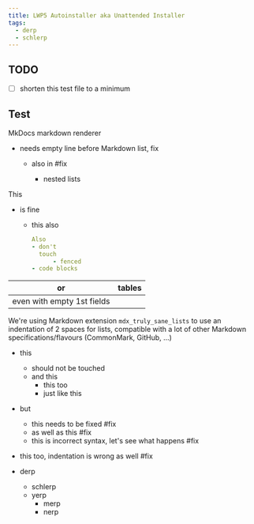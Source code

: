 ```yaml
---
title: LWP5 Autoinstaller aka Unattended Installer
tags:
  - derp
  - schlerp
---
```

<!-- Front matter should be untouched -->

## TODO

- [ ] shorten this test file to a minimum

## Test

MkDocs markdown renderer

- needs empty line before Markdown list, fix
  - also
    in #fix

    - nested lists

This

- is fine
  - this also

    ```yaml
    Also
    - don't
      touch
          - fenced
    - code blocks
    ```

or | tables
-|-
 | even with empty 1st fields

We're using Markdown extension `mdx_truly_sane_lists` to use an indentation of 2 spaces for lists, compatible with a lot of other Markdown specifications/flavours (CommonMark, GitHub, ...)

- this
  - should not be touched
  - and this
    - this too
    - just like this
- but
  - this needs to be fixed #fix
  - as well as this #fix
  - this is incorrect syntax, let's see what happens #fix
- this too, indentation is wrong as well #fix

- derp
  - schlerp
  - yerp
    - merp
    - nerp

